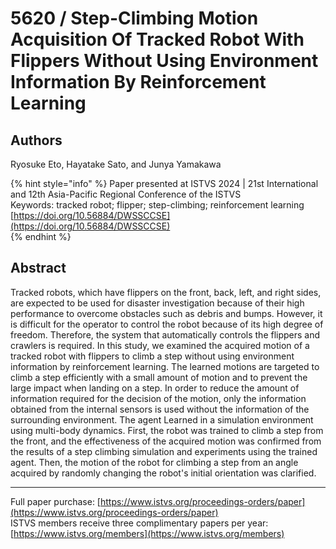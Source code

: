# 5620 / Step-Climbing Motion Acquisition Of Tracked Robot With Flippers Without Using Environment Information By Reinforcement Learning

## Authors
Ryosuke Eto, Hayatake Sato, and Junya Yamakawa

{% hint style="info" %}
Paper presented at ISTVS 2024 | 21st International and 12th Asia-Pacific Regional Conference of the ISTVS  
Keywords: tracked robot; flipper; step-climbing; reinforcement learning  
[https://doi.org/10.56884/DWSSCCSE](https://doi.org/10.56884/DWSSCCSE)  
{% endhint %}

## Abstract
Tracked robots, which have flippers on the front, back, left, and right sides, are expected to be used for disaster investigation because of their high performance to overcome obstacles such as debris and bumps. However, it is difficult for the operator to control the robot because of its high degree of freedom. Therefore, the system that automatically controls the flippers and crawlers is required. In this study, we examined the acquired motion of a tracked robot with flippers to climb a step without using environment information by reinforcement learning. The learned motions are targeted to climb a step efficiently with a small amount of motion and to prevent the large impact when landing on a step. In order to reduce the amount of information required for the decision of the motion, only the information obtained from the internal sensors is used without the information of the surrounding environment. The agent Learned in a simulation environment using multi-body dynamics. First, the robot was trained to climb a step from the front, and the effectiveness of the acquired motion was confirmed from the results of a step climbing simulation and experiments using the trained agent. Then, the motion of the robot for climbing a step from an angle acquired by randomly changing the robot's initial orientation was clarified.

-----  
Full paper purchase: [https://www.istvs.org/proceedings-orders/paper](https://www.istvs.org/proceedings-orders/paper)  
ISTVS members receive three complimentary papers per year: [https://www.istvs.org/members](https://www.istvs.org/members)